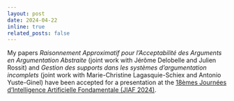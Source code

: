 ```yaml
---
layout: post
date: 2024-04-22
inline: true
related_posts: false
---
```


My papers *Raisonnement Approximatif pour l’Acceptabilité des Arguments en Argumentation Abstraite* (joint work with Jérôme Delobelle and Julien Rossit) and *Gestion des supports dans les systèmes d’argumentation incomplets* (joint work with Marie-Christine Lagasquie-Schiex and Antonio Yuste-Ginel) have been accepted for a presentation at the
[18èmes Journées d’Intelligence Artificielle Fondamentale (JIAF 2024)](https://pfia2024.univ-lr.fr/Conférences/JIAF/).
